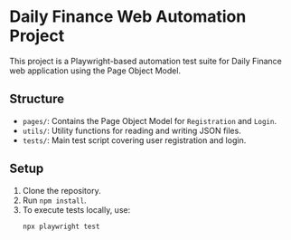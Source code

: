 # Daily Finance Web Automation Project

This project is a Playwright-based automation test suite for Daily Finance web application using the Page Object Model.

## Structure
- `pages/`: Contains the Page Object Model for `Registration` and `Login`.
- `utils/`: Utility functions for reading and writing JSON files.
- `tests/`: Main test script covering user registration and login.

## Setup
1. Clone the repository.
2. Run `npm install`.
3. To execute tests locally, use:
   ```bash
   npx playwright test
   ```
